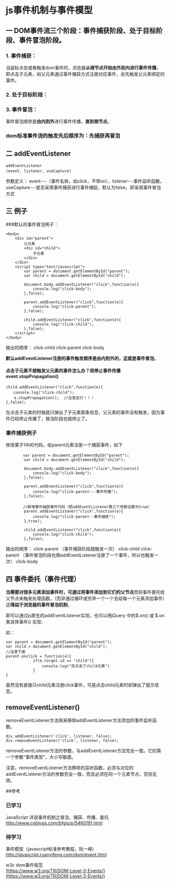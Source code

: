 # js事件机制与事件模型

## 一 DOM事件流三个阶段：事件捕获阶段、处于目标阶段、事件冒泡阶段。

### 1. 事件捕获：
当鼠标点击或者触发dom事件时，浏览器**从根节点开始由外到内进行事件传播**，即点击子元素，如父元素通过事件捕获方式注册对应事件，会先触发父元素绑定的事件。

### 2. 处于目标阶段：

### 3. 事件冒泡：
事件冒泡顺序是**由内到外**进行事件传播，**直到根节点**。

### dom标准事件流的触发先后顺序为：先捕获再冒泡

## 二 addEventListener


```
addEventListener
(event, listener, useCapture)　　
```

参数定义：
event---（事件名称，如click，不带on），listener---事件监听函数，
useCapture---是否采用事件捕获进行事件捕捉，默认为false，即采用事件冒泡方式

## 三 例子
###默认的事件冒泡例子：


```
<body>
    <div id="parent">
        父元素
        <div id="child">
            子元素
        </div>
    </div>
    <script type="text/javascript">
        var parent = document.getElementById("parent");
        var child = document.getElementById("child");
    
        document.body.addEventListener("click",function(e){
            console.log("click-body");
        },false);
        
        parent.addEventListener("click",function(e){
            console.log("click-parent");
        },false);

        child.addEventListener("click",function(e){
            console.log("click-child");
        },false);
    </script>
</body>
```

输出的顺序：
click-child 
click-parent 
click-body

**默认addEventListener注册的事件触发顺序是由内到外的，这就是事件冒泡**。

#### 点击**子元素不想触发父元素的事件**怎么办？用**停止事件传播event.stopPropagation()**



```
child.addEventListener("click",function(e){
　　console.log("click-child");
  　e.stopPropagation();  //注意这行！！！
},false);
```

在点击子元素的时候就只弹出了子元素那条信息，父元素的事件没有触发，因为事件已经停止传播了，冒泡阶段也就停止了。


### 事件捕获例子

修改栗子1中的代码，给parent元素注册一个捕获事件，如下


```
　　　　 var parent = document.getElementById("parent");
        var child = document.getElementById("child");
    
        document.body.addEventListener("click",function(e){
            console.log("click-body");
        },false);
        
        parent.addEventListener("click",function(e){
            console.log("click-parent---事件传播");
        },false);
　　　　 
　　　　 //新增事件捕获事件代码（把addEventListener第三个参数设置为true）
        parent.addEventListener("click",function(e){
            console.log("click-parent--事件捕获");
        },true);

        child.addEventListener("click",function(e){
            console.log("click-child");
        },false);
```

输出的顺序：
click-parent （事件捕获阶段就触发一次）
click-child 
click-parent （事件冒泡阶段也用addEventListener注册了一个事件，所以也触发一次）
click-body

## 四 事件委托（事件代理）
**当需要对很多元素添加事件时，可通过将事件添加到它们的父节点**而将事件委托给父节点来触发处理函数。（而非通过循环或穷举一个一个去给每一个元素添加事件）这**得益于浏览器的事件冒泡机制**，

即可以通过js原生的addEventListener实现，也可以用jQuery 中的$.on() 或 $.on某具体事件() 实现:

如：


```
var parent = document.getElementById("parent");
var child = document.getElementById("child");
//注意下面    
parent.onclick = function(e){
            if(e.target.id == "child"){
                console.log("您点击了child元素")
            }
}
```

虽然没有直接只child元素注册click事件，可是点击child元素时却弹出了提示信息。

## removeEventListener()
removeEventListener方法用来移除addEventListener方法添加的事件监听函数。

```
div.addEventListener('click', listener, false);
div.removeEventListener('click', listener, false);

```

removeEventListener方法的参数，与addEventListener方法完全一致。它的第一个参数“事件类型”，大小写敏感。

注意，removeEventListener方法移除的监听函数，必须与对应的addEventListener方法的参数完全一致，而且必须在同一个元素节点，否则无效。



##参考
### 已学习
JavaScript 详说事件机制之冒泡、捕获、传播、委托
http://www.cnblogs.com/bfgis/p/5460191.html

### 待学习
事件模型（javascript标准参考教程，阮一峰）
http://javascript.ruanyifeng.com/dom/event.html

w3c dom事件规范  
[https://www.w3.org/TR/DOM-Level-3-Events/](https://www.w3.org/TR/DOM-Level-3-Events/)










